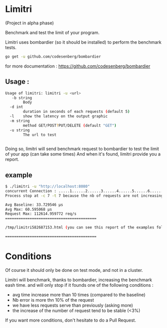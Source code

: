 # Limitri

(Project in alpha phase)

Benchmark and test the limit of your program.

Limitri uses bombardier (so it should be installed) to perform the benchmark tests.
```bash
go get -u github.com/codesenberg/bombardier
```

for more documentation : https://github.com/codesenberg/bombardier


## Usage :

```bash
Usage of limitri: limitri -u <url> 
   -b string
        Body
  -d int
        duration in seconds of each requests (default 5)
  -l    show the latency on the output graphic
  -m string
        method GET/POST?PUT/DELETE (default "GET")
  -u string
        The url to test
  
```

Doing so, limitri will send benchmark request to bombardier to test the limit of your app (can take some times)
And when it's found, limitri provide you a report.

## example

```bash
$ ./limitri -u "http://localhost:8080"
concurrent Connection : .....1......2......3......4......5......6......7
Process stop at -c 7 -t 7 because the nb of requests are not increasing anymore

Avg Baseline: 33.729546 μs
Avg Max: 60.595068 μs
Request Max: 112614.959772 req/s
=========================================

/tmp/limitri582687153.html (you can see this report of the examples folder)

=========================================

```
# Conditions

Of course it should only be done on test mode, and not in a cluster.

Limitri will benchmark, thanks to bombardier, increasing the benchmark eash time.
and will only stop if it founds one of the following conditions :
- avg time increase more than 10 times (compared to the baseline)
- Nb error is more thn 10% of the request
- we have less requests serve than previously (asking more)
- the increase of the number of request tend to be stable (<3%)

If you want more conditions, don't hesitate to do a Pull Request.


